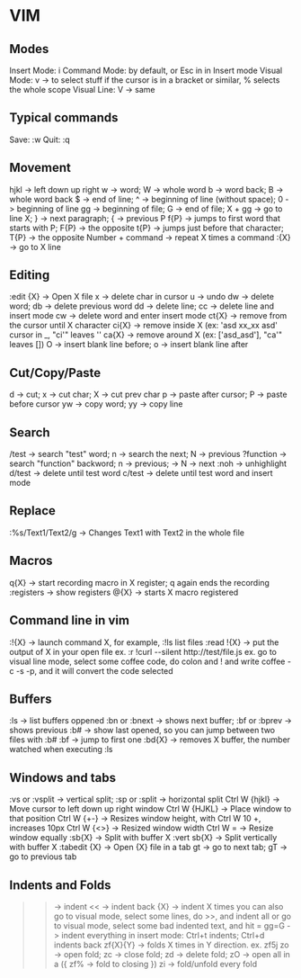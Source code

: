 # VIM

## Modes
Insert Mode: i
Command Mode: by default, or Esc in in Insert mode
Visual Mode: v -> to select stuff
  if the cursor is in a bracket or similar, % selects the whole scope
Visual Line: V -> same

## Typical commands
Save: :w <name>
Quit: :q

## Movement
hjkl -> left down up right
w -> word; W -> whole word
b -> word back; B -> whole word back
$ -> end of line; ^ -> beginning of line (without space); 0 -> beginning of line
gg -> beginning of file; G -> end of file; X + gg -> go to line X;
} -> next paragraph; { -> previous P
f{P} -> jumps to first word that starts with P; F{P} -> the opposite
t{P} -> jumps just before that character; T{P} -> the opposite
Number + command -> repeat X times a command
:{X} -> go to X line

## Editing
:edit {X} -> Open X file
x -> delete char in cursor
u -> undo
dw -> delete word; db -> delete previous word
dd -> delete line; cc -> delete line and insert mode
cw -> delete word and enter insert mode
ct{X} -> remove from the cursor until X character
ci{X} -> remove inside X (ex: 'asd xx_xx asd' cursor in _, "ci'" leaves ''
ca{X} -> remove around X (ex: ['asd_asd'], "ca'" leaves [])
O -> insert blank line before; o -> insert blank line after

## Cut/Copy/Paste
d -> cut; x -> cut char; X -> cut prev char
p -> paste after cursor; P -> paste before cursor
yw -> copy word; yy -> copy line

## Search
/test -> search "test" word; n -> search the next; N -> previous
?function -> search "function" backword; n -> previous; -> N -> next
:noh -> unhighlight
d/test -> delete until test word
c/test -> delete until test word and insert mode

## Replace
:%s/Text1/Text2/g -> Changes Text1 with Text2 in the whole file

## Macros
q{X} -> start recording macro in X register; q again ends the recording
:registers -> show registers
@{X} -> starts X macro registered

## Command line in vim
:!{X} -> launch command X, for example, :!ls list files
:read !{X} -> put the output of X in your open file
  ex. :r !curl --silent http://test/file.js
  ex. go to visual line mode, select some coffee code, do colon and ! and write coffee -c -s -p, and it will convert the code selected

## Buffers
:ls -> list buffers oppened
:bn or :bnext -> shows next buffer; :bf or :bprev -> shows previous
:b# -> show last opened, so you can jump between two files with :b#
:bf -> jump to first one
:bd{X} -> removes X buffer, the number watched when executing :ls

## Windows and tabs
:vs or :vsplit -> vertical split; :sp or :split -> horizontal split
Ctrl W {hjkl} -> Move cursor to left down up right window
Ctrl W {HJKL} -> Place window to that position
Ctrl W {+-} -> Resizes window height, with Ctrl W 10 +, increases 10px
Ctrl W {<>} -> Resized window width
Ctrl W = -> Resize window equally
:sb{X} -> Split with buffer X
:vert sb{X} -> Split vertically with buffer X
:tabedit {X} -> Open {X} file in a tab
gt -> go to next tab; gT -> go to previous tab

## Indents and Folds
>> -> indent
<< -> indent back
>{X} -> indent X times
you can also go to visual mode, select some lines, do >>, and indent all
or go to visual mode, select some bad indented text, and hit =
gg=G -> indent everything
in insert mode: Ctrl+t indents; Ctrl+d indents back
zf{X}{Y} -> folds X times in Y direction. ex. zf5j
zo -> open fold; zc -> close fold; zd -> delete fold; zO -> open all
in a ({ zf% -> fold to closing })
zi -> fold/unfold every fold
